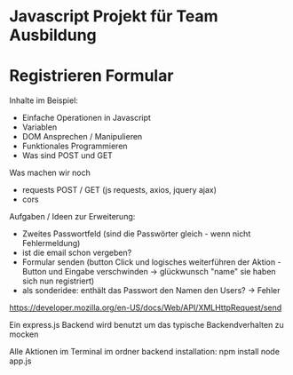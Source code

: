 # Javascript Projekt für Team Ausbildung
# Registrieren Formular

Inhalte im Beispiel:
* Einfache Operationen in Javascript 
* Variablen
* DOM Ansprechen / Manipulieren
* Funktionales Programmieren
* Was sind POST und GET

Was machen wir noch
* requests POST / GET (js requests, axios, jquery ajax)
* cors

Aufgaben / Ideen zur Erweiterung:
- Zweites Passwortfeld (sind die Passwörter gleich - wenn nicht Fehlermeldung)
- ist die email schon vergeben?
- Formular senden (button Click und logisches weiterführen der Aktion - Button und Eingabe verschwinden -> glückwunsch "name" sie haben sich nun registriert)
- als sonderidee: enthält das Passwort den Namen den Users? -> Fehler

https://developer.mozilla.org/en-US/docs/Web/API/XMLHttpRequest/send

Ein express.js Backend wird benutzt um das typische Backendverhalten zu mocken

Alle Aktionen im Terminal im ordner backend
installation: npm install
node app.js